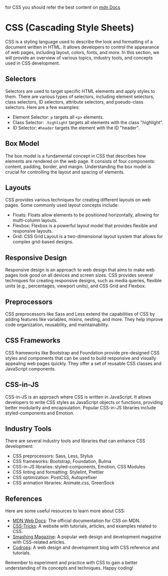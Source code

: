 for CSS you should refer the best content on [mdn Docs](https://developer.mozilla.org/en-US/docs/Web/CSS)

# CSS (Cascading Style Sheets)

CSS is a styling language used to describe the look and formatting of a document written in HTML. It allows developers to control the appearance of web pages, including layout, colors, fonts, and more. In this section, we will provide an overview of various topics, industry tools, and concepts used in CSS development.

## Selectors

Selectors are used to target specific HTML elements and apply styles to them. There are various types of selectors, including element selectors, class selectors, ID selectors, attribute selectors, and pseudo-class selectors. Here are a few examples:

- Element Selector: `p` targets all `<p>` elements.
- Class Selector: `.highlight` targets all elements with the class "highlight".
- ID Selector: `#header` targets the element with the ID "header".

## Box Model

The box model is a fundamental concept in CSS that describes how elements are rendered on the web page. It consists of four components: content, padding, border, and margin. Understanding the box model is crucial for controlling the layout and spacing of elements.

## Layouts

CSS provides various techniques for creating different layouts on web pages. Some commonly used layout concepts include:

- Floats: Floats allow elements to be positioned horizontally, allowing for multi-column layouts.
- Flexbox: Flexbox is a powerful layout model that provides flexible and responsive layouts.
- Grid: CSS Grid Layout is a two-dimensional layout system that allows for complex grid-based designs.

## Responsive Design

Responsive design is an approach to web design that aims to make web pages look good on all devices and screen sizes. CSS provides several techniques for creating responsive designs, such as media queries, flexible units (e.g., percentages, viewport units), and CSS Grid and Flexbox.

## Preprocessors

CSS preprocessors like Sass and Less extend the capabilities of CSS by adding features like variables, mixins, nesting, and more. They help improve code organization, reusability, and maintainability.

## CSS Frameworks

CSS frameworks like Bootstrap and Foundation provide pre-designed CSS styles and components that can be used to build responsive and visually appealing web pages quickly. They offer a set of reusable CSS classes and JavaScript components.

## CSS-in-JS

CSS-in-JS is an approach where CSS is written in JavaScript. It allows developers to write CSS styles as JavaScript objects or functions, providing better modularity and encapsulation. Popular CSS-in-JS libraries include styled-components and Emotion.

## Industry Tools

There are several industry tools and libraries that can enhance CSS development:

- CSS preprocessors: Sass, Less, Stylus
- CSS frameworks: Bootstrap, Foundation, Bulma
- CSS-in-JS libraries: styled-components, Emotion, CSS Modules
- CSS linting and formatting: Stylelint, Prettier
- CSS optimization: PostCSS, Autoprefixer
- CSS animation libraries: Animate.css, GreenSock

## References

Here are some useful resources to learn more about CSS:

- [MDN Web Docs](https://developer.mozilla.org/en-US/docs/Web/CSS): The official documentation for CSS on MDN.
- [CSS-Tricks](https://css-tricks.com/): A website with tutorials, articles, and examples related to CSS.
- [Smashing Magazine](https://www.smashingmagazine.com/category/css/): A popular web design and development magazine with CSS-related articles.
- [Codrops](https://tympanus.net/codrops/css_reference/): A web design and development blog with CSS reference and tutorials.

Remember to experiment and practice with CSS to gain a better understanding of its concepts and techniques. Happy coding!